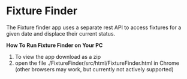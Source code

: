 # Fixture Finder

The Fixture finder app uses a separate rest API to access fixtures for a given date and displace their current status.

__How To Run Fixture Finder on Your PC__

1. To view the app download as a zip
2. open the file ./FixtureFinder/src/html/FixtureFinder.html in Chrome
   (other browsers may work, but currently not actively supported)
